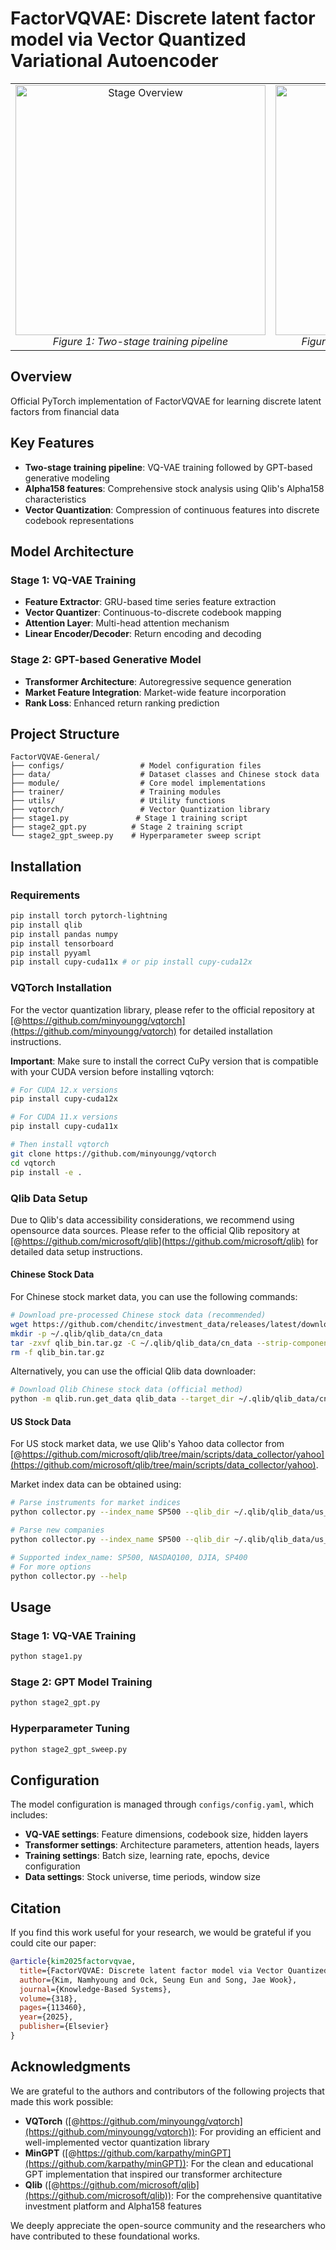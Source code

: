 # FactorVQVAE: Discrete latent factor model via Vector Quantized Variational Autoencoder

<div align="center">
  <table>
    <tr>
      <td align="center">
        <img src="images/stage_overview.png" alt="Stage Overview" width="400"/>
        <br>
        <em>Figure 1: Two-stage training pipeline</em>
      </td>
      <td align="center">
        <img src="images/ls-CSI.png" alt="CSI Performance Results" width="400"/>
        <br>
        <em>Figure 2: Performance results on CSI data</em>
      </td>
    </tr>
  </table>
</div>

## Overview

Official PyTorch implementation of FactorVQVAE for learning discrete latent factors from financial data

## Key Features

- **Two-stage training pipeline**: VQ-VAE training followed by GPT-based generative modeling
- **Alpha158 features**: Comprehensive stock analysis using Qlib's Alpha158 characteristics
- **Vector Quantization**: Compression of continuous features into discrete codebook representations

## Model Architecture

### Stage 1: VQ-VAE Training
- **Feature Extractor**: GRU-based time series feature extraction
- **Vector Quantizer**: Continuous-to-discrete codebook mapping
- **Attention Layer**: Multi-head attention mechanism
- **Linear Encoder/Decoder**: Return encoding and decoding

### Stage 2: GPT-based Generative Model
- **Transformer Architecture**: Autoregressive sequence generation
- **Market Feature Integration**: Market-wide feature incorporation
- **Rank Loss**: Enhanced return ranking prediction

## Project Structure

```
FactorVQVAE-General/
├── configs/                 # Model configuration files
├── data/                    # Dataset classes and Chinese stock data
├── module/                  # Core model implementations
├── trainer/                 # Training modules
├── utils/                   # Utility functions
├── vqtorch/                 # Vector Quantization library
├── stage1.py               # Stage 1 training script
├── stage2_gpt.py          # Stage 2 training script
└── stage2_gpt_sweep.py    # Hyperparameter sweep script
```

## Installation

### Requirements
```bash
pip install torch pytorch-lightning
pip install qlib
pip install pandas numpy
pip install tensorboard
pip install pyyaml
pip install cupy-cuda11x # or pip install cupy-cuda12x
```

### VQTorch Installation
For the vector quantization library, please refer to the official repository at [@https://github.com/minyoungg/vqtorch](https://github.com/minyoungg/vqtorch) for detailed installation instructions.

**Important**: Make sure to install the correct CuPy version that is compatible with your CUDA version before installing vqtorch:

```bash
# For CUDA 12.x versions
pip install cupy-cuda12x

# For CUDA 11.x versions  
pip install cupy-cuda11x

# Then install vqtorch
git clone https://github.com/minyoungg/vqtorch
cd vqtorch
pip install -e .
```

### Qlib Data Setup

Due to Qlib's data accessibility considerations, we recommend using opensource data sources. Please refer to the official Qlib repository at [@https://github.com/microsoft/qlib](https://github.com/microsoft/qlib) for detailed data setup instructions.

#### Chinese Stock Data
For Chinese stock market data, you can use the following commands:

```bash
# Download pre-processed Chinese stock data (recommended)
wget https://github.com/chenditc/investment_data/releases/latest/download/qlib_bin.tar.gz
mkdir -p ~/.qlib/qlib_data/cn_data
tar -zxvf qlib_bin.tar.gz -C ~/.qlib/qlib_data/cn_data --strip-components=1
rm -f qlib_bin.tar.gz
```

Alternatively, you can use the official Qlib data downloader:
```bash
# Download Qlib Chinese stock data (official method)
python -m qlib.run.get_data qlib_data --target_dir ~/.qlib/qlib_data/cn_data --region cn
```

#### US Stock Data
For US stock market data, we use Qlib's Yahoo data collector from [@https://github.com/microsoft/qlib/tree/main/scripts/data_collector/yahoo](https://github.com/microsoft/qlib/tree/main/scripts/data_collector/yahoo).

Market index data can be obtained using:
```bash
# Parse instruments for market indices
python collector.py --index_name SP500 --qlib_dir ~/.qlib/qlib_data/us_data --method parse_instruments

# Parse new companies
python collector.py --index_name SP500 --qlib_dir ~/.qlib/qlib_data/us_data --method save_new_companies

# Supported index_name: SP500, NASDAQ100, DJIA, SP400
# For more options
python collector.py --help
```

## Usage

### Stage 1: VQ-VAE Training
```bash
python stage1.py
```

### Stage 2: GPT Model Training
```bash
python stage2_gpt.py
```

### Hyperparameter Tuning
```bash
python stage2_gpt_sweep.py
```

## Configuration

The model configuration is managed through `configs/config.yaml`, which includes:

- **VQ-VAE settings**: Feature dimensions, codebook size, hidden layers
- **Transformer settings**: Architecture parameters, attention heads, layers
- **Training settings**: Batch size, learning rate, epochs, device configuration
- **Data settings**: Stock universe, time periods, window size


## Citation

If you find this work useful for your research, we would be grateful if you could cite our paper:

```bibtex
@article{kim2025factorvqvae,
  title={FactorVQVAE: Discrete latent factor model via Vector Quantized Variational Autoencoder},
  author={Kim, Namhyoung and Ock, Seung Eun and Song, Jae Wook},
  journal={Knowledge-Based Systems},
  volume={318},
  pages={113460},
  year={2025},
  publisher={Elsevier}
}
```

## Acknowledgments

We are grateful to the authors and contributors of the following projects that made this work possible:

- **VQTorch** ([@https://github.com/minyoungg/vqtorch](https://github.com/minyoungg/vqtorch)): For providing an efficient and well-implemented vector quantization library
- **MinGPT** ([@https://github.com/karpathy/minGPT](https://github.com/karpathy/minGPT)): For the clean and educational GPT implementation that inspired our transformer architecture
- **Qlib** ([@https://github.com/microsoft/qlib](https://github.com/microsoft/qlib)): For the comprehensive quantitative investment platform and Alpha158 features

We deeply appreciate the open-source community and the researchers who have contributed to these foundational works.
